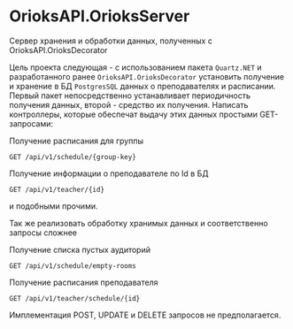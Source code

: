 # OrioksAPI.OrioksServer
Сервер хранения и обработки данных, полученных с OrioksAPI.OrioksDecorator

Цель проекта следующая - с использованием пакета `Quartz.NET` и разработанного ранее `OrioksAPI.OrioksDecorator` установить получение и хранение в БД `PostgresSQL`
данных о преподавателях и расписании. Первый пакет непосредственно устанавливает периодичность получения данных, второй - средство их получения.
Написать контроллеры, которые обеспечат выдачу этих данных простыми GET-запросами:

Получение расписания для группы
```http
GET /api/v1/schedule/{group-key}
```

Получение информации о преподавателе по Id в БД
```http
GET /api/v1/teacher/{id}
```

и подобными прочими.

Так же реализовать обработку хранимых данных и соответственно запросы сложнее

Получение списка пустых аудиторий
```http
GET /api/v1/schedule/empty-rooms
```

Получение расписания преподавателя
```http
GET /api/v1/teacher/schedule/{id}
```

Имплементация POST, UPDATE и DELETE запросов не предполагается.
